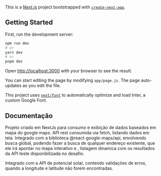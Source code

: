This is a [Next.js](https://nextjs.org/) project bootstrapped with [`create-next-app`](https://github.com/vercel/next.js/tree/canary/packages/create-next-app).

## Getting Started

First, run the development server:

```bash
npm run dev
# or
yarn dev
# or
pnpm dev
```

Open [http://localhost:3000](http://localhost:3000) with your browser to see the result.

You can start editing the page by modifying `app/page.js`. The page auto-updates as you edit the file.

This project uses [`next/font`](https://nextjs.org/docs/basic-features/font-optimization) to automatically optimize and load Inter, a custom Google Font.

## Documentação 
Projeto criado em NextJs para consumo e exibição de dados baseados em mapa do google maps.
API rest consumida via fetch, listando dados em tela.
Integrado com a biblioteca @react-google-maps/api, envolvendo busca global, podendo fazer a busca de qualquer endereço existente, que ele irá apontar no mapa interativo e , listagem dinamica com os resultados da API teste disponibilizada no desafio.

Integrado com a API de potencial solar, contendo validações de erros, quando a longitude e latitude não forem encontradas.

